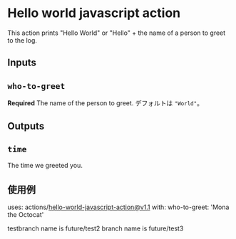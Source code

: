 # Hello world javascript action

This action prints "Hello World" or "Hello" + the name of a person to greet to the log.

## Inputs

## `who-to-greet`

**Required** The name of the person to greet. デフォルトは `"World"`。

## Outputs

## `time`

The time we greeted you.

## 使用例

uses: actions/hello-world-javascript-action@v1.1
with:
  who-to-greet: 'Mona the Octocat'

testbranch name is future/test2
branch name is future/test3
